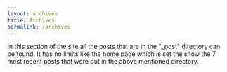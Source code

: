 ```yaml
---
layout: archives
title: Archives
permalink: /archives
---
```


In this section of the site all the posts that are in the "_post" directory can be found. It has no limits like the home page which is set the show the 7 most recent posts that were put in the above mentioned directory.